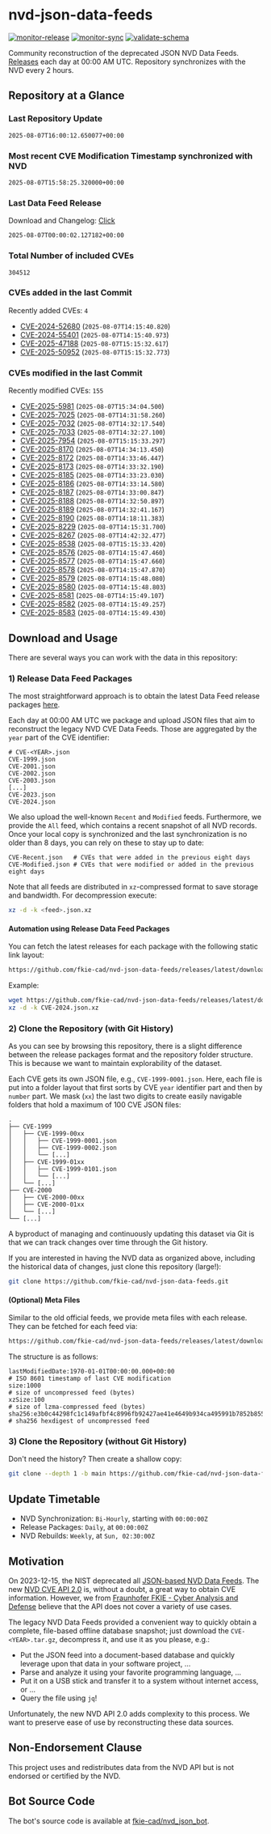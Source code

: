 # nvd-json-data-feeds

[![monitor-release](https://github.com/fkie-cad/nvd-json-data-feeds/actions/workflows/monitor_release.yml/badge.svg)](https://github.com/fkie-cad/nvd-json-data-feeds/actions/workflows/monitor_release.yml)
[![monitor-sync](https://github.com/fkie-cad/nvd-json-data-feeds/actions/workflows/monitor_sync.yml/badge.svg)](https://github.com/fkie-cad/nvd-json-data-feeds/actions/workflows/monitor_sync.yml)
[![validate-schema](https://github.com/fkie-cad/nvd-json-data-feeds/actions/workflows/validate_schema.yml/badge.svg)](https://github.com/fkie-cad/nvd-json-data-feeds/actions/workflows/validate_schema.yml)

Community reconstruction of the deprecated JSON NVD Data Feeds.
[Releases](https://github.com/fkie-cad/nvd-json-data-feeds/releases/latest) each day at 00:00 AM UTC.
Repository synchronizes with the NVD every 2 hours.

## Repository at a Glance

### Last Repository Update

```plain
2025-08-07T16:00:12.650077+00:00
```

### Most recent CVE Modification Timestamp synchronized with NVD

```plain
2025-08-07T15:58:25.320000+00:00
```

### Last Data Feed Release

Download and Changelog: [Click](https://github.com/fkie-cad/nvd-json-data-feeds/releases/latest)

```plain
2025-08-07T00:00:02.127182+00:00
```

### Total Number of included CVEs

```plain
304512
```

### CVEs added in the last Commit

Recently added CVEs: `4`

- [CVE-2024-52680](CVE-2024/CVE-2024-526xx/CVE-2024-52680.json) (`2025-08-07T14:15:40.820`)
- [CVE-2024-55401](CVE-2024/CVE-2024-554xx/CVE-2024-55401.json) (`2025-08-07T14:15:40.973`)
- [CVE-2025-47188](CVE-2025/CVE-2025-471xx/CVE-2025-47188.json) (`2025-08-07T15:15:32.617`)
- [CVE-2025-50952](CVE-2025/CVE-2025-509xx/CVE-2025-50952.json) (`2025-08-07T15:15:32.773`)


### CVEs modified in the last Commit

Recently modified CVEs: `155`

- [CVE-2025-5981](CVE-2025/CVE-2025-59xx/CVE-2025-5981.json) (`2025-08-07T15:34:04.500`)
- [CVE-2025-7025](CVE-2025/CVE-2025-70xx/CVE-2025-7025.json) (`2025-08-07T14:31:58.260`)
- [CVE-2025-7032](CVE-2025/CVE-2025-70xx/CVE-2025-7032.json) (`2025-08-07T14:32:17.540`)
- [CVE-2025-7033](CVE-2025/CVE-2025-70xx/CVE-2025-7033.json) (`2025-08-07T14:32:27.100`)
- [CVE-2025-7954](CVE-2025/CVE-2025-79xx/CVE-2025-7954.json) (`2025-08-07T15:15:33.297`)
- [CVE-2025-8170](CVE-2025/CVE-2025-81xx/CVE-2025-8170.json) (`2025-08-07T14:34:13.450`)
- [CVE-2025-8172](CVE-2025/CVE-2025-81xx/CVE-2025-8172.json) (`2025-08-07T14:33:46.447`)
- [CVE-2025-8173](CVE-2025/CVE-2025-81xx/CVE-2025-8173.json) (`2025-08-07T14:33:32.190`)
- [CVE-2025-8185](CVE-2025/CVE-2025-81xx/CVE-2025-8185.json) (`2025-08-07T14:33:23.030`)
- [CVE-2025-8186](CVE-2025/CVE-2025-81xx/CVE-2025-8186.json) (`2025-08-07T14:33:14.580`)
- [CVE-2025-8187](CVE-2025/CVE-2025-81xx/CVE-2025-8187.json) (`2025-08-07T14:33:00.847`)
- [CVE-2025-8188](CVE-2025/CVE-2025-81xx/CVE-2025-8188.json) (`2025-08-07T14:32:50.897`)
- [CVE-2025-8189](CVE-2025/CVE-2025-81xx/CVE-2025-8189.json) (`2025-08-07T14:32:41.167`)
- [CVE-2025-8190](CVE-2025/CVE-2025-81xx/CVE-2025-8190.json) (`2025-08-07T14:18:11.383`)
- [CVE-2025-8229](CVE-2025/CVE-2025-82xx/CVE-2025-8229.json) (`2025-08-07T14:15:31.700`)
- [CVE-2025-8267](CVE-2025/CVE-2025-82xx/CVE-2025-8267.json) (`2025-08-07T14:42:32.477`)
- [CVE-2025-8538](CVE-2025/CVE-2025-85xx/CVE-2025-8538.json) (`2025-08-07T15:15:33.420`)
- [CVE-2025-8576](CVE-2025/CVE-2025-85xx/CVE-2025-8576.json) (`2025-08-07T14:15:47.460`)
- [CVE-2025-8577](CVE-2025/CVE-2025-85xx/CVE-2025-8577.json) (`2025-08-07T14:15:47.660`)
- [CVE-2025-8578](CVE-2025/CVE-2025-85xx/CVE-2025-8578.json) (`2025-08-07T14:15:47.870`)
- [CVE-2025-8579](CVE-2025/CVE-2025-85xx/CVE-2025-8579.json) (`2025-08-07T14:15:48.080`)
- [CVE-2025-8580](CVE-2025/CVE-2025-85xx/CVE-2025-8580.json) (`2025-08-07T14:15:48.803`)
- [CVE-2025-8581](CVE-2025/CVE-2025-85xx/CVE-2025-8581.json) (`2025-08-07T14:15:49.107`)
- [CVE-2025-8582](CVE-2025/CVE-2025-85xx/CVE-2025-8582.json) (`2025-08-07T14:15:49.257`)
- [CVE-2025-8583](CVE-2025/CVE-2025-85xx/CVE-2025-8583.json) (`2025-08-07T14:15:49.430`)


## Download and Usage

There are several ways you can work with the data in this repository:

### 1) Release Data Feed Packages

The most straightforward approach is to obtain the latest Data Feed release packages [here](https://github.com/fkie-cad/nvd-json-data-feeds/releases/latest).

Each day at 00:00 AM UTC we package and upload JSON files that aim to reconstruct the legacy NVD CVE Data Feeds.
Those are aggregated by the `year` part of the CVE identifier:

```
# CVE-<YEAR>.json
CVE-1999.json
CVE-2001.json
CVE-2002.json
CVE-2003.json
[...]
CVE-2023.json
CVE-2024.json
```

We also upload the well-known `Recent` and `Modified` feeds.
Furthermore, we provide the `All` feed, which contains a recent snapshot of all NVD records.
Once your local copy is synchronized and the last synchronization is no older than 8 days, you can rely on these to stay up to date:

```plain
CVE-Recent.json   # CVEs that were added in the previous eight days
CVE-Modified.json # CVEs that were modified or added in the previous eight days
```

Note that all feeds are distributed in `xz`-compressed format to save storage and bandwidth.
For decompression execute:

```sh
xz -d -k <feed>.json.xz
```

#### Automation using Release Data Feed Packages

You can fetch the latest releases for each package with the following static link layout:

```sh
https://github.com/fkie-cad/nvd-json-data-feeds/releases/latest/download/CVE-<YEAR>.json.xz
```

Example:

```sh
wget https://github.com/fkie-cad/nvd-json-data-feeds/releases/latest/download/CVE-2024.json.xz
xz -d -k CVE-2024.json.xz
```

### 2) Clone the Repository (with Git History)

As you can see by browsing this repository, there is a slight difference between the release packages format and the repository folder structure.
This is because we want to maintain explorability of the dataset.

Each CVE gets its own JSON file, e.g., `CVE-1999-0001.json`.
Here, each file is put into a folder layout that first sorts by CVE `year` identifier part and then by `number` part.
We mask (`xx`) the last two digits to create easily navigable folders that hold a maximum of 100 CVE JSON files:

```plain
.
├── CVE-1999
│   ├── CVE-1999-00xx
│   │   ├── CVE-1999-0001.json
│   │   ├── CVE-1999-0002.json
│   │   └── [...]
│   ├── CVE-1999-01xx
│   │   ├── CVE-1999-0101.json
│   │   └── [...]
│   └── [...]
├── CVE-2000
│   ├── CVE-2000-00xx
│   ├── CVE-2000-01xx
│   └── [...]
└── [...]
```

A byproduct of managing and continuously updating this dataset via Git is that we can track changes over time through the Git history.

If you are interested in having the NVD data as organized above, including the historical data of changes, just clone this repository (large!):

```sh
git clone https://github.com/fkie-cad/nvd-json-data-feeds.git
```

#### (Optional) Meta Files

Similar to the old official feeds, we provide meta files with each release. They can be fetched for each feed via:

```sh
https://github.com/fkie-cad/nvd-json-data-feeds/releases/latest/download/CVE-<YEAR>.meta
```

The structure is as follows:

```plain
lastModifiedDate:1970-01-01T00:00:00.000+00:00                          # ISO 8601 timestamp of last CVE modification
size:1000                                                               # size of uncompressed feed (bytes)
xzSize:100                                                              # size of lzma-compressed feed (bytes)
sha256:e3b0c44298fc1c149afbf4c8996fb92427ae41e4649b934ca495991b7852b855 # sha256 hexdigest of uncompressed feed
```

### 3) Clone the Repository (without Git History)

Don't need the history? Then create a shallow copy:

```sh
git clone --depth 1 -b main https://github.com/fkie-cad/nvd-json-data-feeds.git
```


## Update Timetable

* NVD Synchronization: `Bi-Hourly`, starting with `00:00:00Z`
* Release Packages: `Daily`, at `00:00:00Z`
* NVD Rebuilds: `Weekly`, at `Sun, 02:30:00Z`


## Motivation

On 2023-12-15, the NIST deprecated all [JSON-based NVD Data Feeds](https://nvd.nist.gov/vuln/data-feeds#divRetirementBanner-1).
The new [NVD CVE API 2.0](https://nvd.nist.gov/developers/vulnerabilities) is, without a doubt, a great way to obtain CVE information.
However, we from [Fraunhofer FKIE - Cyber Analysis and Defense](https://www.fkie.fraunhofer.de/en/departments/cad.html) believe that the API does not cover a variety of use cases.

The legacy NVD Data Feeds provided a convenient way to quickly obtain a complete, file-based offline database snapshot; just download the `CVE-<YEAR>.tar.gz`, decompress it, and use it as you please, e.g.:

- Put the JSON feed into a document-based database and quickly leverage upon that data in your software project, ...
- Parse and analyze it using your favorite programming language, ...
- Put it on a USB stick and transfer it to a system without internet access, or ...
- Query the file using `jq`!

Unfortunately, the new NVD API 2.0 adds complexity to this process.
We want to preserve ease of use by reconstructing these data sources.

## Non-Endorsement Clause

This project uses and redistributes data from the NVD API but is not endorsed or certified by the NVD.

## Bot Source Code

The bot's source code is available at [fkie-cad/nvd\_json\_bot](https://github.com/fkie-cad/nvd_json_bot).